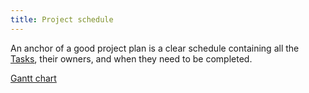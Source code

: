 ```yaml
---
title: Project schedule
---
```

An anchor of a good project plan is a clear schedule containing all the [Tasks](project-planning/tasks.md), their owners, and when they need to be completed. 

[Gantt chart](project-execution/gantt-chart.md)
